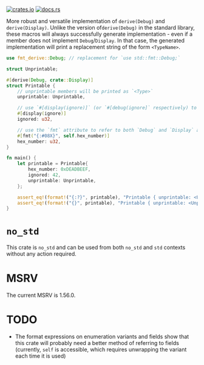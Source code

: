 [![crates.io](https://img.shields.io/crates/v/fmt-derive?style=flat-square)](https://crates.io/crates/fmt_derive)
[![docs.rs](https://img.shields.io/docsrs/fmt-derive?style=flat-square)](https://docs.rs/fmt-derive/latest/fmt_derive/)

More robust and versatile implementation of `derive(Debug)` and `derive(Display)`. Unlike the version of`derive(Debug)`
in the standard library, these macros will always successfully generate implementation - even if a member does not
implement `Debug`/`Display`. In that case, the generated implementation will print a replacement string of the form
`<TypeName>`.

```rust
use fmt_derive::Debug; // replacement for `use std::fmt::Debug;`

struct Unprintable;

#[derive(Debug, crate::Display)]
struct Printable {
	// unprintable members will be printed as `<Type>`
	unprintable: Unprintable,

	// use `#[display(ignore)]` (or `#[debug(ignore]` respectively) to skip a member when printing
	#[display(ignore)]
	ignored: u32,

	// use the `fmt` attribute to refer to both `Debug` and `Display` at once
	#[fmt("{:#08X}", self.hex_number)]
	hex_number: u32,
}

fn main() {
	let printable = Printable{
		hex_number: 0xDEADBEEF,
		ignored: 42,
		unprintable: Unprintable,
	};

	assert_eq!(format!("{:?}", printable), "Printable { unprintable: <Unprintable>, ignored: 42, hex_number: 0xDEADBEEF }");
	assert_eq!(format!("{}", printable), "Printable { unprintable: <Unprintable>, hex_number: 0xDEADBEEF }");
}
```

# `no_std`
This crate is `no_std` and can be used from both `no_std` and `std` contexts without any action required.

# MSRV
The current MSRV is 1.56.0.

# TODO
- The format expressions on enumeration variants and fields show that this crate will probably need a better method of referring to fields (currently, `self` is accessible, which requires unwrapping the variant each time it is used)
